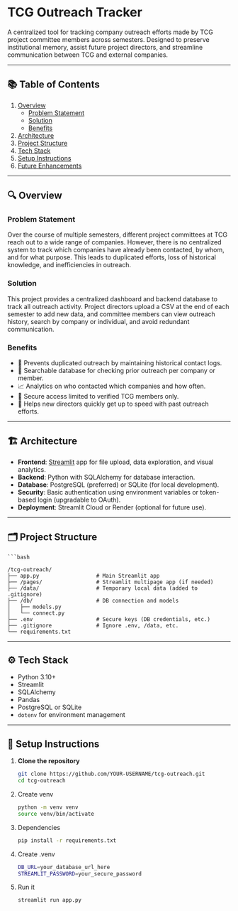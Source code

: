 # TCG Outreach Tracker

A centralized tool for tracking company outreach efforts made by TCG project committee members across semesters. Designed to preserve institutional memory, assist future project directors, and streamline communication between TCG and external companies.

---

## 📚 Table of Contents

1. [Overview](#overview)
   - [Problem Statement](#problem-statement)
   - [Solution](#solution)
   - [Benefits](#benefits)
2. [Architecture](#architecture)
3. [Project Structure](#project-structure)
4. [Tech Stack](#tech-stack)
5. [Setup Instructions](#setup-instructions)
6. [Future Enhancements](#future-enhancements)

---

## 🔍 Overview

### Problem Statement

Over the course of multiple semesters, different project committees at TCG reach out to a wide range of companies. However, there is no centralized system to track which companies have already been contacted, by whom, and for what purpose. This leads to duplicated efforts, loss of historical knowledge, and inefficiencies in outreach.

### Solution

This project provides a centralized dashboard and backend database to track all outreach activity. Project directors upload a CSV at the end of each semester to add new data, and committee members can view outreach history, search by company or individual, and avoid redundant communication.

### Benefits

- 🔁 Prevents duplicated outreach by maintaining historical contact logs.
- 🔎 Searchable database for checking prior outreach per company or member.
- 📈 Analytics on who contacted which companies and how often.
- 🔐 Secure access limited to verified TCG members only.
- 🧠 Helps new directors quickly get up to speed with past outreach efforts.

---

## 🏗️ Architecture

- **Frontend**: [Streamlit](https://streamlit.io/) app for file upload, data exploration, and visual analytics.
- **Backend**: Python with SQLAlchemy for database interaction.
- **Database**: PostgreSQL (preferred) or SQLite (for local development).
- **Security**: Basic authentication using environment variables or token-based login (upgradable to OAuth).
- **Deployment**: Streamlit Cloud or Render (optional for future use).

---

## 🗂 Project Structure

    ```bash

    /tcg-outreach/
    ├── app.py                  # Main Streamlit app
    ├── /pages/                 # Streamlit multipage app (if needed)
    ├── /data/                  # Temporary local data (added to .gitignore)
    ├── /db/                    # DB connection and models
    │   ├── models.py
    │   └── connect.py
    ├── .env                    # Secure keys (DB credentials, etc.)
    ├── .gitignore              # Ignore .env, /data, etc.
    └── requirements.txt

---

## ⚙️ Tech Stack

- Python 3.10+
- Streamlit
- SQLAlchemy
- Pandas
- PostgreSQL or SQLite
- `dotenv` for environment management

---

## 🚀 Setup Instructions

1. **Clone the repository**
   ```bash
   git clone https://github.com/YOUR-USERNAME/tcg-outreach.git
   cd tcg-outreach

2. Create venv
    ```bash
    python -m venv venv
    source venv/bin/activate    

3. Dependencies
    ```bash
    pip install -r requirements.txt

4. Create .venv
    ```bash
    DB_URL=your_database_url_here
    STREAMLIT_PASSWORD=your_secure_password

5. Run it
    ```bash
    streamlit run app.py



